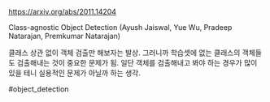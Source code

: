 https://arxiv.org/abs/2011.14204

Class-agnostic Object Detection (Ayush Jaiswal, Yue Wu, Pradeep Natarajan, Premkumar Natarajan)

클래스 상관 없이 객체 검출만 해보자는 발상. 그러니까 학습셋에 없는 클래스의 객체들도 검출해내는 것이 중요한 문제가 됨. 일단 객체를 검출해내고 봐야 하는 경우가 많이 있을 테니 실용적인 문제가 아닐까 하는 생각.

#object_detection 